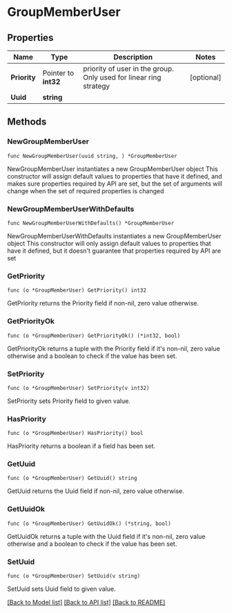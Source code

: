 # GroupMemberUser

## Properties

Name | Type | Description | Notes
------------ | ------------- | ------------- | -------------
**Priority** | Pointer to **int32** | priority of user in the group. Only used for linear ring strategy | [optional]
**Uuid** | **string** |  |

## Methods

### NewGroupMemberUser

`func NewGroupMemberUser(uuid string, ) *GroupMemberUser`

NewGroupMemberUser instantiates a new GroupMemberUser object
This constructor will assign default values to properties that have it defined,
and makes sure properties required by API are set, but the set of arguments
will change when the set of required properties is changed

### NewGroupMemberUserWithDefaults

`func NewGroupMemberUserWithDefaults() *GroupMemberUser`

NewGroupMemberUserWithDefaults instantiates a new GroupMemberUser object
This constructor will only assign default values to properties that have it defined,
but it doesn't guarantee that properties required by API are set

### GetPriority

`func (o *GroupMemberUser) GetPriority() int32`

GetPriority returns the Priority field if non-nil, zero value otherwise.

### GetPriorityOk

`func (o *GroupMemberUser) GetPriorityOk() (*int32, bool)`

GetPriorityOk returns a tuple with the Priority field if it's non-nil, zero value otherwise
and a boolean to check if the value has been set.

### SetPriority

`func (o *GroupMemberUser) SetPriority(v int32)`

SetPriority sets Priority field to given value.

### HasPriority

`func (o *GroupMemberUser) HasPriority() bool`

HasPriority returns a boolean if a field has been set.

### GetUuid

`func (o *GroupMemberUser) GetUuid() string`

GetUuid returns the Uuid field if non-nil, zero value otherwise.

### GetUuidOk

`func (o *GroupMemberUser) GetUuidOk() (*string, bool)`

GetUuidOk returns a tuple with the Uuid field if it's non-nil, zero value otherwise
and a boolean to check if the value has been set.

### SetUuid

`func (o *GroupMemberUser) SetUuid(v string)`

SetUuid sets Uuid field to given value.

[[Back to Model list]](../README.md#documentation-for-models) [[Back to API list]](../README.md#documentation-for-api-endpoints) [[Back to README]](../README.md)
